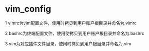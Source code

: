 # vim_config
1 vimrc为vim配置文件，使用时拷贝到用户账户根目录并命名为.vimrc

2 bashrc为终端配置文件，使用使拷贝到用户账户根目录并命名为.bashrc

3 vim为对应插件文件目录，使用时拷贝到用户根目录并命名为.vim


